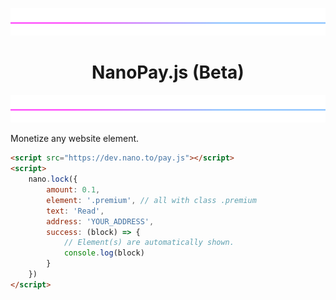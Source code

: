 ![line](https://github.com/fwd/n2/raw/master/.github/line.png)

<h1 align="center">NanoPay.js (Beta)</h1>

![line](https://github.com/fwd/n2/raw/master/.github/line.png)

Monetize any website element. 

```html
<script src="https://dev.nano.to/pay.js"></script>
<script>
    nano.lock({ 
        amount: 0.1,
        element: '.premium', // all with class .premium
        text: 'Read',
        address: 'YOUR_ADDRESS', 
        success: (block) => {
        	// Element(s) are automatically shown.
        	console.log(block)
        }
    })
</script>
```